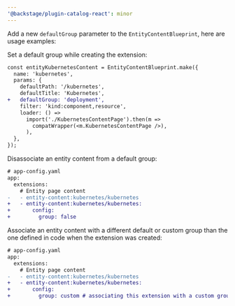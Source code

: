 ```yaml
---
'@backstage/plugin-catalog-react': minor
---
```


Add a new `defaultGroup` parameter to the `EntityContentBlueprint`, here are usage examples:

Set a default group while creating the extension:

```diff
const entityKubernetesContent = EntityContentBlueprint.make({
  name: 'kubernetes',
  params: {
    defaultPath: '/kubernetes',
    defaultTitle: 'Kubernetes',
+   defaultGroup: 'deployment',
    filter: 'kind:component,resource',
    loader: () =>
      import('./KubernetesContentPage').then(m =>
        compatWrapper(<m.KubernetesContentPage />),
      ),
  },
});
```

Disassociate an entity content from a default group:

```diff
# app-config.yaml
app:
  extensions:
    # Entity page content
-   - entity-content:kubernetes/kubernetes
+   - entity-content:kubernetes/kubernetes:
+       config:
+         group: false
```

Associate an entity content with a different default or custom group than the one defined in code when the extension was created:

```diff
# app-config.yaml
app:
  extensions:
    # Entity page content
-   - entity-content:kubernetes/kubernetes
+   - entity-content:kubernetes/kubernetes:
+       config:
+         group: custom # associating this extension with a custom group id, the group should have previously been created via entity page configuration

```
